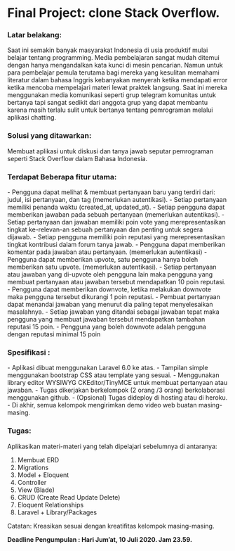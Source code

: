 <h1>Final Project: clone Stack Overflow.</h1> 

<h3>Latar belakang: </h3>
Saat ini semakin banyak masyarakat Indonesia di usia produktif mulai belajar tentang programming. Media pembelajaran sangat mudah ditemui dengan hanya mengandalkan kata kunci di mesin pencarian. Namun untuk para pembelajar pemula terutama bagi mereka yang kesulitan memahami literatur dalam bahasa Inggris kebanyakan menyerah ketika mendapati error ketika mencoba mempelajari materi lewat praktek langsung. Saat ini mereka menggunakan media komunikasi seperti grup telegram komunitas untuk bertanya tapi sangat sedikit dari anggota grup yang dapat membantu karena masih terlalu sulit untuk bertanya tentang pemrograman melalui aplikasi chatting. 

<h3>Solusi yang ditawarkan: </h3> 
Membuat aplikasi untuk diskusi dan tanya jawab seputar pemrograman seperti Stack Overflow dalam Bahasa Indonesia. 

<h3>Terdapat Beberapa fitur utama: </h3>
 - Pengguna dapat melihat & membuat pertanyaan baru yang terdiri dari: judul, isi pertanyaan, dan tag (memerlukan autentikasi).
 - Setiap pertanyaan memiliki penanda waktu (created_at, updated_at).
 - Setiap pengguna dapat memberikan jawaban pada sebuah pertanyaan (memerlukan autentikasi).
 - Setiap pertanyaan dan jawaban memiliki poin vote yang merepresentasikan tingkat ke-relevan-an sebuah pertanyaan dan penting untuk segera dijawab. 
 - Setiap pengguna memiliki poin reputasi yang merepresentasikan tingkat kontribusi dalam forum tanya jawab. 
 - Pengguna dapat memberikan komentar pada jawaban atau pertanyaan. (memerlukan autentikasi)
 - Pengguna dapat memberikan upvote, satu pengguna hanya boleh memberikan satu upvote. (memerlukan autentikasi).
 - Setiap pertanyaan atau jawaban yang di-upvote oleh pengguna lain maka pengguna yang membuat pertanyaan atau jawaban tersebut mendapatkan 10 poin reputasi. 
 - Pengguna dapat memberikan downvote, ketika melakukan downvote maka pengguna tersebut dikurangi 1 poin reputasi. 
 - Pembuat pertanyaan dapat menandai jawaban yang menurut dia paling tepat menyelesaikan masalahnya. 
 - Setiap jawaban yang ditandai sebagai jawaban tepat maka pengguna yang membuat jawaban tersebut mendapatkan tambahan reputasi 15 poin.
 - Pengguna yang boleh downvote adalah pengguna dengan reputasi minimal 15 poin

<h3>Spesifikasi : </h3>
 - Aplikasi dibuat menggunakan Laravel 6.0 ke atas.
 - Tampilan simple menggunakan bootstrap CSS atau template yang sesuai.
 - Menggunakan library editor WYSIWYG CKEditor/TinyMCE untuk membuat pertanyaan atau jawaban.
 - Tugas dikerjakan berkelompok (2 orang /3 orang) berkolaborasi menggunakan github.
 - (Opsional) Tugas dideploy di hosting atau di heroku.
 - Di akhir, semua kelompok mengirimkan demo video web buatan masing-masing.


<h3>Tugas: </h3>

Aplikasikan materi-materi yang telah dipelajari sebelumnya di antaranya: 
 1. Membuat ERD
 2. Migrations
 3. Model + Eloquent
 4. Controller
 5. View (Blade)
 6. CRUD (Create Read Update Delete)
 7. Eloquent Relationships
 8. Laravel + Library/Packages

Catatan: Kreasikan sesuai dengan kreatifitas kelompok masing-masing. 



<strong>Deadline Pengumpulan : Hari Jum’at, 10 Juli 2020. Jam 23.59.</strong>
